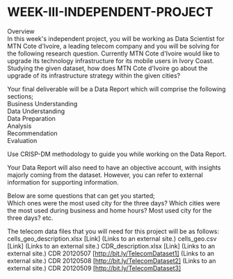 # WEEK-III-INDEPENDENT-PROJECT
Overview  
In this week's independent project, you will be working as Data Scientist for MTN Cote d'Ivoire, a leading telecom company and you will be solving for the following research question.  Currently MTN Cote d'Ivoire would like to upgrade its technology infrastructure for its mobile users in Ivory Coast. Studying the given dataset, how does MTN Cote d'Ivoire go about the upgrade of its infrastructure strategy within the given cities?

Your final deliverable will be a Data Report which will comprise the following sections;  
      Business Understanding  
      Data Understanding  
      Data Preparation  
      Analysis  
      Recommendation  
      Evaluation 

Use CRISP-DM methodology to guide you while working on the Data Report. 

Your Data Report will also need to have an objective account, with insights majorly coming from the dataset. However, you can refer to external information for supporting information.   

Below are some questions that can get you started;  
    Which ones were the most used city for the three days? 
    Which cities were the most used during business and home hours? 
    Most used city for the three days? etc.  

The telecom data files that you will need for this project will be as follows:  
    cells_geo_description.xlsx [Link] (Links to an external site.) 
    cells_geo.csv [Link] (Links to an external site.) 
    CDR_description.xlsx [Link] (Links to an external site.) 
    CDR 20120507 [http://bit.ly/TelecomDataset1] (Links to an external site.) 
    CDR 20120508 [http://bit.ly/TelecomDataset2] (Links to an external site.) 
    CDR 20120509 [http://bit.ly/TelecomDataset3]
